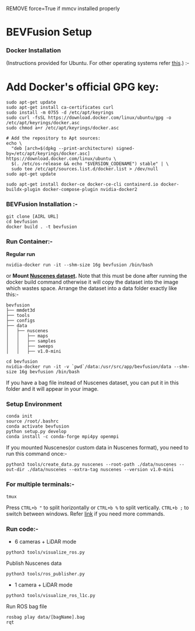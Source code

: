 REMOVE force=True if mmcv installed properly
# BEVFusion Setup
### Docker Installation
(Instructions provided for Ubuntu. For other operating systems refer [this](https://docs.docker.com/engine/install/).) :-
# Add Docker's official GPG key:
```
sudo apt-get update
sudo apt-get install ca-certificates curl
sudo install -m 0755 -d /etc/apt/keyrings
sudo curl -fsSL https://download.docker.com/linux/ubuntu/gpg -o /etc/apt/keyrings/docker.asc
sudo chmod a+r /etc/apt/keyrings/docker.asc

# Add the repository to Apt sources:
echo \
  "deb [arch=$(dpkg --print-architecture) signed-by=/etc/apt/keyrings/docker.asc] https://download.docker.com/linux/ubuntu \
  $(. /etc/os-release && echo "$VERSION_CODENAME") stable" | \
  sudo tee /etc/apt/sources.list.d/docker.list > /dev/null
sudo apt-get update
```
```
sudo apt-get install docker-ce docker-ce-cli containerd.io docker-buildx-plugin docker-compose-plugin nvidia-docker2
```
### BEVFusion Installation :-
```
git clone [AIRL URL]
cd bevfusion
docker build . -t bevfusion
```
### Run Container:-
**Regular run**
```
nvidia-docker run -it --shm-size 16g bevfusion /bin/bash
```
or
**Mount [Nuscenes dataset](https://www.nuscenes.org/download).** Note that this must be done after running the docker build command otherwise it will copy the dataset into the image which wastes space.
Arrange the dataset into a data folder exactly like this:-
```
bevfusion
├── mmdet3d
├── tools
├── configs
├── data
│   ├── nuscenes
│   │   ├── maps
│   │   ├── samples
│   │   ├── sweeps
│   │   ├── v1.0-mini
```
```
cd bevfusion
nvidia-docker run -it -v `pwd`/data:/usr/src/app/bevfusion/data --shm-size 16g bevfusion /bin/bash
```
If you have a bag file instead of Nuscenes dataset, you can put it in this folder and it will appear in your image.
### Setup Environment 
```
conda init
source /root/.bashrc
conda activate bevfusion
python setup.py develop
conda install -c conda-forge mpi4py openmpi
```
If you mounted Nuscenes(or custom data in Nuscenes format), you need to run this command once:-
```
python3 tools/create_data.py nuscenes --root-path ./data/nuscenes --out-dir ./data/nuscenes --extra-tag nuscenes --version v1.0-mini
```
### For multiple terminals:-
```
tmux
```
Press `CTRL+b "` to split horizontally or `CTRL+b %` to split vertically. `CTRL+b ;` to switch between windows.
Refer [link](https://www.shells.com/l/en-US/tutorial/Installing-and-using-tmux-on-Ubuntu-20-04) if you need more commands.
### Run code:-

 - 6 cameras + LiDAR mode
```
python3 tools/visualize_ros.py
```
Publish Nuscenes data
```
python3 tools/ros_publisher.py
```

- 1 camera + LiDAR mode
```
python3 tools/visualize_ros_l1c.py
```
Run ROS bag file
```
rosbag play data/[bagName].bag
rqt
```
